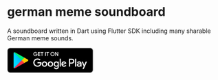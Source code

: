 # german meme soundboard

A soundboard written in Dart using Flutter SDK including many sharable German meme sounds.

<a href="https://play.google.com/store/apps/details?id=club.ente.soundboard"><img src="assets/images/googleplay.png" width="200px" /></a>
